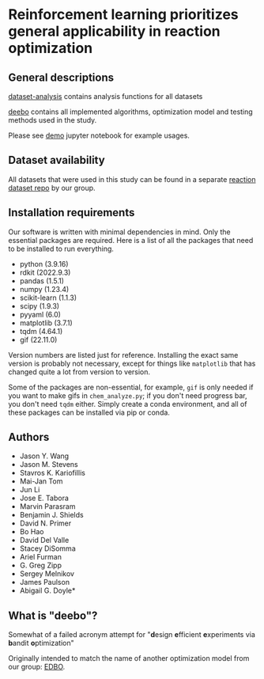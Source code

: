 # Reinforcement learning prioritizes general applicability in reaction optimization

## General descriptions
[dataset-analysis](./dataset-analysis) contains analysis functions for all datasets 

[deebo](./deebo) contains all implemented algorithms, optimization model and testing methods used in the study. 

Please see [demo](./deebo/demo.ipynb) jupyter notebook for example usages. 

## Dataset availability
All datasets that were used in this study can be found in a separate [reaction dataset repo](https://github.com/doyle-lab-ucla/ochem-data/tree/main/deebo) by our group.

## Installation requirements
Our software is written with minimal dependencies in mind. Only the essential packages are required. 
Here is a list of all the packages that need to be installed to run everything.

- python (3.9.16)
- rdkit (2022.9.3)
- pandas (1.5.1)
- numpy (1.23.4)
- scikit-learn (1.1.3)
- scipy (1.9.3)
- pyyaml (6.0)
- matplotlib (3.7.1)
- tqdm (4.64.1)
- gif (22.11.0)

Version numbers are listed just for reference. 
Installing the exact same version is probably not necessary, 
except for things like `matplotlib` that has changed quite a lot from version to version.

Some of the packages are non-essential, for example, `gif` is only needed if you want to make gifs in `chem_analyze.py`;
if you don't need progress bar, you don't need `tqdm` either. Simply create a conda environment, and all of these packages
can be installed via pip or conda.

## Authors
- Jason Y. Wang
- Jason M. Stevens
- Stavros K. Kariofillis
- Mai-Jan Tom
- Jun Li
- Jose E. Tabora
- Marvin Parasram
- Benjamin J. Shields
- David N. Primer
- Bo Hao
- David Del Valle
- Stacey DiSomma
- Ariel Furman
- G. Greg Zipp
- Sergey Melnikov
- James Paulson
- Abigail G. Doyle*

## What is "deebo"?
Somewhat of a failed acronym attempt for "**d**esign **e**fficient **e**xperiments via **b**andit **o**ptimization"

Originally intended to match the name of another optimization model from our group: [EDBO](https://github.com/b-shields/edbo).

